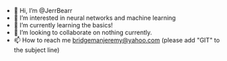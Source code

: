 - 👋 Hi, I’m @JerrBearr
- 👀 I’m interested in neural networks and machine learning
- 🌱 I’m currently learning the basics!
- 💞️ I’m looking to collaborate on nothing currently.
- 📫 How to reach me bridgemanjeremy@yahoo.com (please add "GIT" to the subject line)

<!---
JerrBearr/JerrBearr is a ✨ special ✨ repository because its `README.md` (this file) appears on your GitHub profile.
You can click the Preview link to take a look at your changes.
--->
